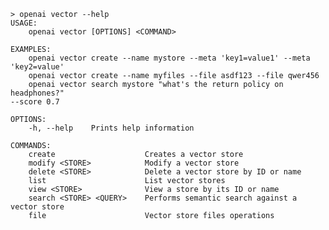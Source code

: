 ﻿```shell
> openai vector --help
USAGE:
    openai vector [OPTIONS] <COMMAND>

EXAMPLES:
    openai vector create --name mystore --meta 'key1=value1' --meta 'key2=value'
    openai vector create --name myfiles --file asdf123 --file qwer456
    openai vector search mystore "what's the return policy on headphones?" 
--score 0.7

OPTIONS:
    -h, --help    Prints help information

COMMANDS:
    create                    Creates a vector store                         
    modify <STORE>            Modify a vector store                          
    delete <STORE>            Delete a vector store by ID or name            
    list                      List vector stores                             
    view <STORE>              View a store by its ID or name                 
    search <STORE> <QUERY>    Performs semantic search against a vector store
    file                      Vector store files operations                  
```

